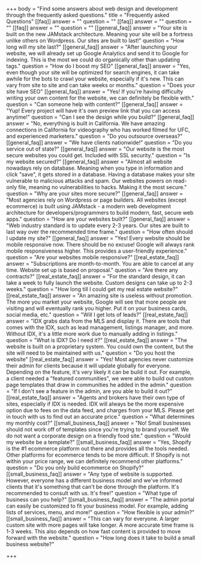 +++
body = "Find some answers about web design and development through the frequently asked questions."
title = "Frequently asked Questions"
[[faq]]
answer = ""
question = ""
[[faq]]
answer = ""
question = ""
[[faq]]
answer = ""
question = ""
[[general_faq]]
answer = "Your site is built on the new JAMstack architecture. Meaning your site will be a fortress unlike others on Wordpress. Our sites are built to last!"
question = "How long will my site last?"
[[general_faq]]
answer = "After launching your website, we will already set up Google Analytics and send it to Google for indexing. This is the most we could do organically other than updating tags."
question = "How do I boost my SEO"
[[general_faq]]
answer = "Yes, even though your site will be optimized for search engines, it can take awhile for the bots to crawl your website, especially if it's new. This can vary from site to site and can take weeks or months."
question = "Does your site have SEO"
[[general_faq]]
answer = "Yes! If you're having difficulty writing your own content for the website, we can definitely be flexible with."
question = "Can someone help with content?"
[[general_faq]]
answer = "Yup! Every project will have it's own preview link that you can access anytime!"
question = "Can I see the design while you build?"
[[general_faq]]
answer = "No, everything is built in California. We have amazing connections in California for videography who has worked filmed for UFC, and experienced marketers."
question = "Do you outsource overseas?"
[[general_faq]]
answer = "We have clients nationwide!"
question = "Do you service out of state?"
[[general_faq]]
answer = "Our website is the most secure websites you could get. Included with SSL security."
question = "Is my website secured?"
[[general_faq]]
answer = "Almost all website nowadays rely on database. Meaning when you type in information and click \"save\", it gets stored in a database. Having a database makes your site vulnerable to malicious attacks and spam. Our websites powers on read-only file, meaning no vulnerabilities to hacks. Making it the most secure."
question = "Why are your sites more secure?"
[[general_faq]]
answer = "Most agencies rely on Wordpress or page builders. All websites (except ecommerce) is built using JAMstack - a modern web development architecture for developers/programmers to build modern, fast, secure web apps."
question = "How are your websites built?"
[[general_faq]]
answer = "Web industry standard is to update every 2-3 years. Our sites are built to last way over the recommended time frame."
question = "How often should I update my site?"
[[general_faq]]
answer = "Yes! Every website should be mobile responsive now. There should be no excuse! Google will always rank mobile responsiveness higher. This provides a user-friendly experience."
question = "Are your websites mobile responsive?"
[[real_estate_faq]]
answer = "Subscriptions are month-to-month. You are able to cancel at any time. Website set up is based on proposal."
question = "Are there any contracts?"
[[real_estate_faq]]
answer = "For the standard design, it can take a week to fully launch the website. Custom designs can take up to 2-3 weeks."
question = "How long till I could get my real estate website?"
[[real_estate_faq]]
answer = "An amazing site is useless without promotion. The more you market your website, Google will see that more people are visiting and will eventually rank you higher. Put it on your business cards, social media, etc."
question = "Will I get lots of leads?"
[[real_estate_faq]]
answer = "IDX grabs data from the MLS and display it. There are tools that comes with the IDX, such as lead management, listings manager, and more. Without IDX, it's a little more work due to manually adding in listings."
question = "What is IDX? Do I need it?"
[[real_estate_faq]]
answer = "The website is built on a proprietary  system. You could own the content, but the site will need to be maintained with us."
question = "Do you host the website"
[[real_estate_faq]]
answer = "Yes! Most agencies never customize their admin for clients because it will update globally for everyone. Depending on the feature, it's very likely it can be  build it out. For example, a client needed a \"featured communities\", we were able to build out custom page templates that draw in communities he added in the admin."
question = "If I don't see a feature in the admin, are you able to build it out?"
[[real_estate_faq]]
answer = "Agents and brokers have their own type of sites, especially if IDX is needed. IDX will always be the more expensive option due to fees on the data feed, and charges from your MLS. Please get in touch with us to find out an accurate price."
question = "What determines my monthly cost?"
[[small_business_faq]]
answer = "No! Small businesses should not work off of templates since you're trying to brand yourself. We do not want a corporate design on a friendly food site."
question = "Would my website be a template?"
[[small_business_faq]]
answer = "Yes, Shopify is the #1 ecommerce platform out there and provides all the tools needed. Other platforms for ecommerce tends to be more difficult. If Shopify is not within your price range, we can definitely recommend other platforms."
question = "Do you only build ecommerce on Shopify?"
[[small_business_faq]]
answer = "Any type of website is supported. However, everyone has a different business model and we've informed clients that it's something that can't be done through the platform. It's recommended to consult with us. It's free!"
question = "What type of business can you help?"
[[small_business_faq]]
answer = "The admin portal can easily be customized to fit your business model. For example, adding lists of services, menu, and more!"
question = "How flexible is your admin?"
[[small_business_faq]]
answer = "This can vary for everyone. A larger custom site with more pages will take longer. A more accurate time frame is 1-3 weeks. This also depends on how fast content is provided to move forward with the website."
question = "How long does it take to build a small business website?"

+++
